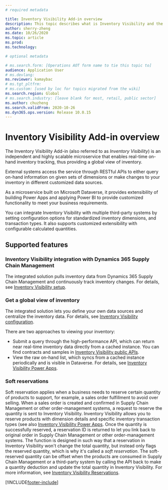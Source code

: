 ```yaml
---
# required metadata

title: Inventory Visibility Add-in overview
description: This topic describes what is Inventory Visibility and the features in Inventory Visibility.
author: sherry-zheng
ms.date: 10/26/2020
ms.topic: article
ms.prod:
ms.technology:

# optional metadata

# ms.search.form: [Operations AOT form name to tie this topic to]
audience: Application User
# ms.devlang:
ms.reviewer: kamaybac
# ms.tgt_pltfrm:
# ms.custom: [used by loc for topics migrated from the wiki]
ms.search.region: Global
# ms.search.industry: [leave blank for most, retail, public sector]
ms.author: chuzheng
ms.search.validFrom: 2020-10-26
ms.dyn365.ops.version: Release 10.0.15
---
```


# Inventory Visibility Add-in overview

The Inventory Visibility Add-in (also referred to as *Inventory Visibility*) is an independent and highly scalable microservice that enables real-time on-hand inventory tracking, thus providing a global view of inventory.

External systems access the service through RESTful APIs to either query on-hand information on given sets of dimensions or make changes to your inventory in different customized data sources.

As a microservice built on Microsoft Dataverse, it provides extensibility of building Power Apps and applying Power BI to provide customized functionality to meet your business requirements.

You can integrate Inventory Visibility with multiple third-party systems by setting configuration options for standardized inventory dimensions, and transaction types. It also supports customized extensibility with configurable calculated quantities.

## Supported features

### Inventory Visibility integration with Dynamics 365 Supply Chain Management

The integrated solution pulls inventory data from Dynamics 365 Supply Chain Management and continuously track inventory changes. For details, see [Inventory Visibility setup](inventory-visibility-setup.md).

### Get a global view of inventory

The integrated solution lets you define your own data sources and centralize the inventory data. For details, see [Inventory Visibility configuration](inventory-visibility-configuration.md).

There are two approaches to viewing your inventory:

- Submit a query through the high-performance API, which can return near real-time inventory data directly from a cached instance. You can find contracts and samples in [Inventory Visibility public APIs](inventory-visibility-api.md).
- View the raw on-hand list, which syncs from a cached instance periodically and is visible in Dataverse. For details, see [Inventory Visibility Power Apps](inventory-visibility-power-platform.md).

### Soft reservations

Soft reservation applies when a business needs to reserve certain quantity of products to support, for example, a sales order fulfillment to avoid over selling. When a sales order is created and confirmed in Supply Chain Management or other order-management systems, a request to reserve the quantity is sent to Inventory Visibility. Inventory Visibility allows you to reserve products with dimension details and specific inventory transaction types (see also [Inventory Visibility Power Apps](inventory-visibility-power-platform.md). Once the quantity is successfully reserved, a reservation ID is returned to let you link back to original order in Supply Chain Management or other order-management systems. The function is designed in such way that a reservation in Inventory Visibility won't change the total quantity, but instead only flags the reserved quantity, which is why it's called a *soft reservation*. The soft-reserved quantity can be offset when the products are consumed in Supply Chain Management or a third-party system by calling the API back to make a quantity deduction and update the total quantity in Inventory Visibility. For more information, see [Inventory Visibility Reservations](inventory-visibility-reservations.md).

[!INCLUDE[footer-include](../../includes/footer-banner.md)]
